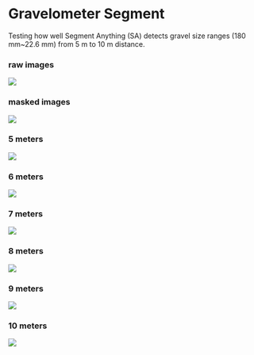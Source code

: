 # Gravelometer Segment
Testing how well Segment Anything (SA) detects gravel size ranges (180 mm~22.6 mm) from 5 m to 10 m distance.

### raw images
![](https://github.com/snohatech/gravelometersegment/blob/main/raw/raw.gif)

### masked images
![](https://github.com/snohatech/gravelometersegment/blob/main/masked/mask.gif)

### 5 meters
![](https://github.com/snohatech/gravelometersegment/blob/main/segment/5m.gif)

### 6 meters
![](https://github.com/snohatech/gravelometersegment/blob/main/segment/6m.gif)

### 7 meters
![](https://github.com/snohatech/gravelometersegment/blob/main/segment/7m.gif)

### 8 meters
![](https://github.com/snohatech/gravelometersegment/blob/main/segment/8m.gif)

### 9 meters
![](https://github.com/snohatech/gravelometersegment/blob/main/segment/9m.gif)

### 10 meters
![](https://github.com/snohatech/gravelometersegment/blob/main/segment/10m.gif)


